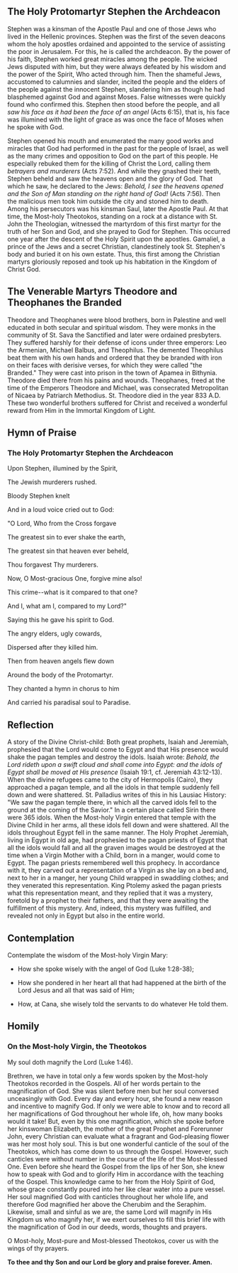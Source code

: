 ## The Holy Protomartyr Stephen the Archdeacon

Stephen was a kinsman of the Apostle Paul and one of those Jews who lived in the Hellenic provinces. Stephen was the first of the seven deacons whom the holy apostles ordained and appointed to the service of assisting the poor in Jerusalem. For this, he is called the archdeacon. By the power of his faith, Stephen worked great miracles among the people. The wicked Jews disputed with him, but they were always defeated by his wisdom and the power of the Spirit, Who acted through him. Then the shameful Jews, accustomed to calumnies and slander, incited the people and the elders of the people against the innocent Stephen, slandering him as though he had blasphemed against God and against Moses. False witnesses were quickly found who confirmed this. Stephen then stood before the people, and all *saw his face as it had been the face of an angel* (Acts 6:15), that is, his face was illumined with the light of grace as was once the face of Moses when he spoke with God. 

Stephen opened his mouth and enumerated the many good works and miracles that God had performed in the past for the people of Israel, as well as the many crimes and opposition to God on the part of this people. He especially rebuked them for the killing of Christ the Lord, calling them *betrayers and murderers* (Acts 7:52). And while they gnashed their teeth, Stephen beheld and saw the heavens open and the glory of God. That which he saw, he declared to the Jews: *Behold, I see the heavens opened and the Son of Man standing on the right hand of God!* (Acts 7:56). Then the malicious men took him outside the city and stoned him to death. Among his persecutors was his kinsman Saul, later the Apostle Paul. At that time, the Most-holy Theotokos, standing on a rock at a distance with St. John the Theologian, witnessed the martyrdom of this first martyr for the truth of her Son and God, and she prayed to God for Stephen. This occurred one year after the descent of the Holy Spirit upon the apostles. Gamaliel, a prince of the Jews and a secret Christian, clandestinely took St. Stephen's body and buried it on his own estate. Thus, this first among the Christian martyrs gloriously reposed and took up his habitation in the Kingdom of Christ God.

## The Venerable Martyrs Theodore and Theophanes the Branded

Theodore and Theophanes were blood brothers, born in Palestine and well educated in both secular and spiritual wisdom. They were monks in the community of St. Sava the Sanctified and later were ordained presbyters. They suffered harshly for their defense of icons under three emperors: Leo the Armenian, Michael Balbus, and Theophilus. The demented Theophilus beat them with his own hands and ordered that they be branded with iron on their faces with derisive verses, for which they were called "the Branded." They were cast into prison in the town of Apamea in Bithynia. Theodore died there from his pains and wounds. Theophanes, freed at the time of the Emperors Theodore and Michael, was consecrated Metropolitan of Nicaea by Patriarch Methodius. St. Theodore died in the year 833 A.D. These two wonderful brothers suffered for Christ and received a wonderful reward from Him in the Immortal Kingdom of Light.

## Hymn of Praise

### The Holy Protomartyr Stephen the Archdeacon

Upon Stephen, illumined by the Spirit,

The Jewish murderers rushed.

Bloody Stephen knelt

And in a loud voice cried out to God:

"O Lord, Who from the Cross forgave

The greatest sin to ever shake the earth,

The greatest sin that heaven ever beheld,

Thou forgavest Thy murderers.

Now, O Most-gracious One, forgive mine also!

This crime--what is it compared to that one?

And I, what am I, compared to my Lord?"

Saying this he gave his spirit to God.

The angry elders, ugly cowards,

Dispersed after they killed him.

Then from heaven angels flew down

Around the body of the Protomartyr.

They chanted a hymn in chorus to him

And carried his paradisal soul to Paradise.

## Reflection

A story of the Divine Christ-child: Both great prophets, Isaiah and Jeremiah, prophesied that the Lord would come to Egypt and that His presence would shake the pagan temples and destroy the idols. Isaiah wrote: *Behold, the Lord rideth upon a swift cloud and shall come into Egypt: and the idols of Egypt shall be moved at His presence* (Isaiah 19:1, cf. Jeremiah 43:12-13). When the divine refugees came to the city of Hermopolis (Cairo), they approached a pagan temple, and all the idols in that temple suddenly fell down and were shattered. St. Palladius writes of this in his Lausiac History: "We saw the pagan temple there, in which all the carved idols fell to the ground at the coming of the Savior." In a certain place called Sirin there were 365 idols. When the Most-holy Virgin entered that temple with the Divine Child in her arms, all these idols fell down and were shattered. All the idols throughout Egypt fell in the same manner. The Holy Prophet Jeremiah, living in Egypt in old age, had prophesied to the pagan priests of Egypt that all the idols would fall and all the graven images would be destroyed at the time when a Virgin Mother with a Child, born in a manger, would come to Egypt. The pagan priests remembered well this prophecy. In accordance with it, they carved out a representation of a Virgin as she lay on a bed and, next to her in a manger, her young Child wrapped in swaddling clothes; and they venerated this representation. King Ptolemy asked the pagan priests what this representation meant, and they replied that it was a mystery, foretold by a prophet to their fathers, and that they were awaiting the fulfillment of this mystery. And, indeed, this mystery was fulfilled, and revealed not only in Egypt but also in the entire world.

## Contemplation

Contemplate the wisdom of the Most-holy Virgin Mary:

- How she spoke wisely with the angel of God (Luke 1:28-38);

- How she pondered in her heart all that had happened at the birth of the Lord Jesus and all that was said of Him;

- How, at Cana, she wisely told the servants to do whatever He told them.

## Homily

### On the Most-holy Virgin, the Theotokos

My soul doth magnify the Lord (Luke 1:46).

Brethren, we have in total only a few words spoken by the Most-holy Theotokos recorded in the Gospels. All of her words pertain to the magnification of God. She was silent before men but her soul conversed unceasingly with God. Every day and every hour, she found a new reason and incentive to magnify God. If only we were able to know and to record all her magnifications of God throughout her whole life, oh, how many books would it take! But, even by this one magnification, which she spoke before her kinswoman Elizabeth, the mother of the great Prophet and Forerunner John, every Christian can evaluate what a fragrant and God-pleasing flower was her most holy soul. This is but one wonderful canticle of the soul of the Theotokos, which has come down to us through the Gospel. However, such canticles were without number in the course of the life of the Most-blessed One. Even before she heard the Gospel from the lips of her Son, she knew how to speak with God and to glorify Him in accordance with the teaching of the Gospel. This knowledge came to her from the Holy Spirit of God, whose grace constantly poured into her like clear water into a pure vessel. Her soul magnified God with canticles throughout her whole life, and therefore God magnified her above the Cherubim and the Seraphim. Likewise, small and sinful as we are, the same Lord will magnify in His Kingdom us who magnify her, if we exert ourselves to fill this brief life with the magnification of God in our deeds, words, thoughts and prayers.

O Most-holy, Most-pure and Most-blessed Theotokos, cover us with the wings of thy prayers.

**To thee and thy Son and our Lord be glory and praise forever. Amen.**
